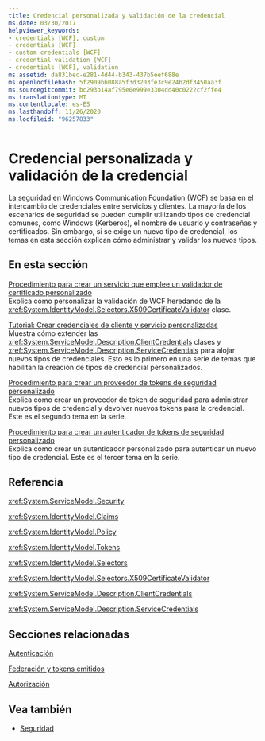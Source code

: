 ```yaml
---
title: Credencial personalizada y validación de la credencial
ms.date: 03/30/2017
helpviewer_keywords:
- credentials [WCF], custom
- credentials [WCF]
- custom credentials [WCF]
- credential validation [WCF]
- credentials [WCF], validation
ms.assetid: da831bec-e281-4d44-b343-437b5eef688e
ms.openlocfilehash: 5f2909bb088a5f3d3203fe3c9e24b2df3450aa3f
ms.sourcegitcommit: bc293b14af795e0e999e3304dd40c0222cf2ffe4
ms.translationtype: MT
ms.contentlocale: es-ES
ms.lasthandoff: 11/26/2020
ms.locfileid: "96257833"
---
```

# <a name="custom-credential-and-credential-validation"></a>Credencial personalizada y validación de la credencial

La seguridad en Windows Communication Foundation (WCF) se basa en el intercambio de credenciales entre servicios y clientes. La mayoría de los escenarios de seguridad se pueden cumplir utilizando tipos de credencial comunes, como Windows (Kerberos), el nombre de usuario y contraseñas y certificados. Sin embargo, si se exige un nuevo tipo de credencial, los temas en esta sección explican cómo administrar y validar los nuevos tipos.  
  
## <a name="in-this-section"></a>En esta sección  

 [Procedimiento para crear un servicio que emplee un validador de certificado personalizado](how-to-create-a-service-that-employs-a-custom-certificate-validator.md)  
 Explica cómo personalizar la validación de WCF heredando de la <xref:System.IdentityModel.Selectors.X509CertificateValidator> clase.  
  
 [Tutorial: Crear credenciales de cliente y servicio personalizadas](walkthrough-creating-custom-client-and-service-credentials.md)  
 Muestra cómo extender las <xref:System.ServiceModel.Description.ClientCredentials> clases y <xref:System.ServiceModel.Description.ServiceCredentials> para alojar nuevos tipos de credenciales. Esto es lo primero en una serie de temas que habilitan la creación de tipos de credencial personalizados.  
  
 [Procedimiento para crear un proveedor de tokens de seguridad personalizado](how-to-create-a-custom-security-token-provider.md)  
 Explica cómo crear un proveedor de token de seguridad para administrar nuevos tipos de credencial y devolver nuevos tokens para la credencial. Este es el segundo tema en la serie.  
  
 [Procedimiento para crear un autenticador de tokens de seguridad personalizado](how-to-create-a-custom-security-token-authenticator.md)  
 Explica cómo crear un autenticador personalizado para autenticar un nuevo tipo de credencial. Este es el tercer tema en la serie.  
  
## <a name="reference"></a>Referencia  

 <xref:System.ServiceModel.Security>  
  
 <xref:System.IdentityModel.Claims>  
  
 <xref:System.IdentityModel.Policy>  
  
 <xref:System.IdentityModel.Tokens>  
  
 <xref:System.IdentityModel.Selectors>  
  
 <xref:System.IdentityModel.Selectors.X509CertificateValidator>  
  
 <xref:System.ServiceModel.Description.ClientCredentials>  
  
 <xref:System.ServiceModel.Description.ServiceCredentials>  
  
## <a name="related-sections"></a>Secciones relacionadas  

 [Autenticación](../feature-details/authentication-in-wcf.md)  
  
 [Federación y tokens emitidos](../feature-details/federation-and-issued-tokens.md)  
  
 [Autorización](../feature-details/authorization-in-wcf.md)  
  
## <a name="see-also"></a>Vea también

- [Seguridad](../feature-details/security.md)
